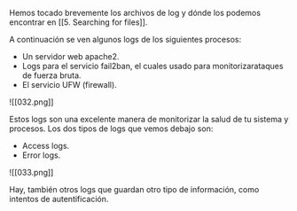 Hemos tocado brevemente los archivos de log y dónde los podemos encontrar en [[5. Searching for files]].

A continuación se ven algunos logs de los siguientes procesos:

- Un servidor web apache2.
- Logs para el servicio fail2ban, el cuales usado para monitorizarataques de fuerza bruta.
- El servicio UFW (firewall).

![[032.png]]

Estos logs son una excelente manera de monitorizar la salud de tu sistema y procesos. Los dos tipos de logs que vemos debajo son:

- Access logs.
- Error logs.

![[033.png]]

Hay, también otros logs que guardan otro tipo de información, como intentos de autentificación.